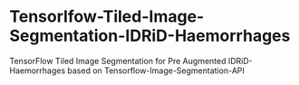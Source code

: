 # Tensorlfow-Tiled-Image-Segmentation-IDRiD-Haemorrhages
TensorFlow Tiled Image Segmentation for Pre Augmented IDRiD-Haemorrhages based on Tensorflow-Image-Segmentation-API

